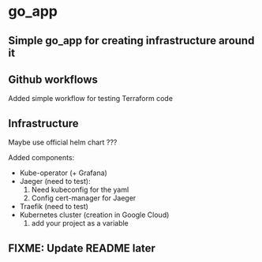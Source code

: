 # go_app

## Simple go_app for creating infrastructure around it

## Github workflows

Added simple workflow for testing Terraform code

## Infrastructure

Maybe use official helm chart ???

Added components:

- Kube-operator (+ Grafana)
- Jaeger (need to test):
    1. Need kubeconfig for the yaml
    1. Config cert-manager for Jaeger
- Traefik (need to test)
- Kubernetes cluster (creation in Google Cloud)
    1. add your project as a variable

## FIXME: Update README later

<!-- namespace deleted before helm chart -->
